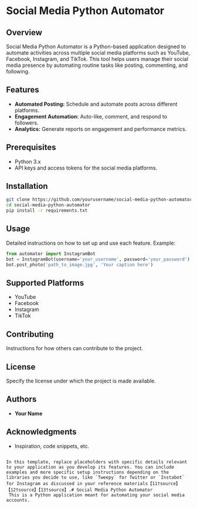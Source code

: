 # Social Media Python Automator

## Overview
Social Media Python Automator is a Python-based application designed to automate activities across multiple social media platforms such as YouTube, Facebook, Instagram, and TikTok. This tool helps users manage their social media presence by automating routine tasks like posting, commenting, and following.

## Features
- **Automated Posting:** Schedule and automate posts across different platforms.
- **Engagement Automation:** Auto-like, comment, and respond to followers.
- **Analytics:** Generate reports on engagement and performance metrics.

## Prerequisites
- Python 3.x
- API keys and access tokens for the social media platforms.

## Installation
```bash
git clone https://github.com/yourusername/social-media-python-automator.git
cd social-media-python-automator
pip install -r requirements.txt
```

## Usage
Detailed instructions on how to set up and use each feature. Example:
```python
from automator import InstagramBot
bot = InstagramBot(username='your_username', password='your_password')
bot.post_photo('path_to_image.jpg', 'Your caption here')
```

## Supported Platforms
- YouTube
- Facebook
- Instagram
- TikTok

## Contributing
Instructions for how others can contribute to the project.

## License
Specify the license under which the project is made available.

## Authors
- **Your Name**

## Acknowledgments
- Inspiration, code snippets, etc.
```

In this template, replace placeholders with specific details relevant to your application as you develop its features. You can include examples and more specific setup instructions depending on the libraries you decide to use, like `Tweepy` for Twitter or `Instabot` for Instagram as discussed in your reference materials【11†source】【12†source】【13†source】.# Social Media Python Automator
 This is a Python application meant for automating your social media accounts.
